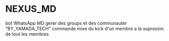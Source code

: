 # NEXUS_MD
bot WhatsApp MD gerer des groups et des communauter  "BY_YAMADA_TECH"
commande mixe du kick d'un membre a la supresion de tout les membres
